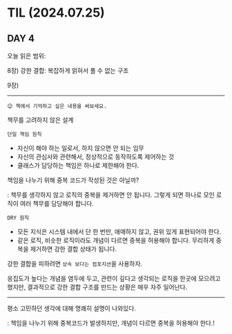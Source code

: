# TIL (2024.07.25)

## DAY 4

오늘 읽은 범위:

8장) 강한 결합: 복잡하게 얽혀서 풀 수 없는 구조

9장)

---

```text
😉 책에서 기억하고 싶은 내용을 써보세요.
```

책무를 고려하지 않은 설계

`단일 책임 원칙`

- 자신이 해야 하는 일로서, 하지 않으면 안 되는 임무
- 자신의 관심사와 관련해서, 정상적으로 동작하도록 제어하는 것
- 클래스가 담당하는 책임은 하나로 제한해야 한다.

책임을 나누기 위해 중복 코드가 작성된 것은 아닐까?

: 책무를 생각하지 않고 로직의 중복을 제거하면 안 됩니다. 그렇게 되면 하나로 모인 로직이 여러 책무를 담당해야 합니다.

`DRY 원칙`

- 모든 지식은 시스템 내에서 단 한 번만, 애매하지 않고, 권위 있게 표현되어야 한다.
- 같은 로직, 비슷한 로직이라도 개념이 다르면 중복을 허용해야 합니다. 무리하게 중복을 제거하면 강한 결합 상태가 됩니다.

강한 결합을 피하려면 `상속 보다는 컴포지션`을 사용하자.

응집도가 높다는 개념을 염두에 두고, 관련이 깊다고 생각되는 로직을 한곳에 모으려고 했지만,
결과적으로 강한 결합 구조를 만드는 상황은 매우 자주 일어난다.

---

평소 고민하던 생각에 대해 명쾌히 설명이 나와있다.

: 책임을 나누기 위해 중복코드가 발생하지만, 개념이 다르면 중복을 허용해야 한다.!
